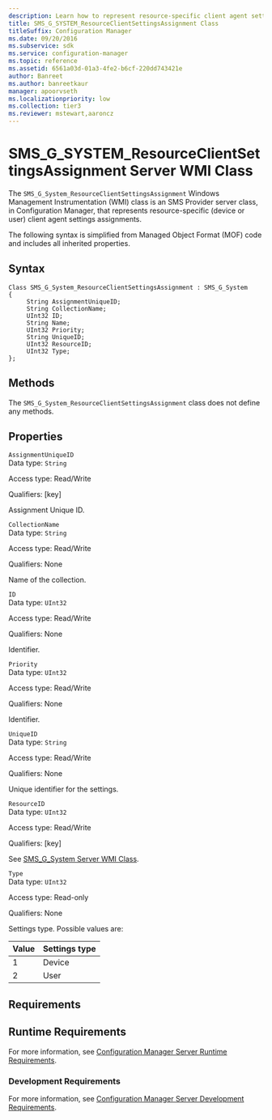 ```yaml
---
description: Learn how to represent resource-specific client agent settings assignments in Configuration Manager.
title: SMS_G_SYSTEM_ResourceClientSettingsAssignment Class
titleSuffix: Configuration Manager
ms.date: 09/20/2016
ms.subservice: sdk
ms.service: configuration-manager
ms.topic: reference
ms.assetid: 6561a03d-01a3-4fe2-b6cf-220dd743421e
author: Banreet
ms.author: banreetkaur
manager: apoorvseth
ms.localizationpriority: low
ms.collection: tier3
ms.reviewer: mstewart,aaroncz 
---
```

# SMS_G_SYSTEM_ResourceClientSettingsAssignment Server WMI Class
The `SMS_G_System_ResourceClientSettingsAssignment` Windows Management Instrumentation (WMI) class is an SMS Provider server class, in Configuration Manager, that represents resource-specific (device or user) client agent settings assignments.  

 The following syntax is simplified from Managed Object Format (MOF) code and includes all inherited properties.  

## Syntax  

```  
Class SMS_G_System_ResourceClientSettingsAssignment : SMS_G_System  
{  
     String AssignmentUniqueID;  
     String CollectionName;  
     UInt32 ID;  
     String Name;  
     UInt32 Priority;  
     String UniqueID;  
     UInt32 ResourceID;  
     UInt32 Type;  
};  
```  

## Methods  
 The `SMS_G_System_ResourceClientSettingsAssignment` class does not define any methods.  

## Properties  
 `AssignmentUniqueID`  
 Data type: `String`  

 Access type: Read/Write  

 Qualifiers: [key]  

 Assignment Unique ID.  

 `CollectionName`  
 Data type: `String`  

 Access type: Read/Write  

 Qualifiers: None  

 Name of the collection.  

 `ID`  
 Data type: `UInt32`  

 Access type: Read/Write  

 Qualifiers: None  

 Identifier.  

 `Priority`  
 Data type: `UInt32`  

 Access type: Read/Write  

 Qualifiers: None  

 Identifier.  

 `UniqueID`  
 Data type: `String`  

 Access type: Read/Write  

 Qualifiers: None  

 Unique identifier for the settings.  

 `ResourceID`  
 Data type: `UInt32`  

 Access type: Read/Write  

 Qualifiers: [key]  

 See [SMS_G_System Server WMI Class](../../../../../develop/reference/core/clients/manage/sms_g_system-server-wmi-class.md).  

 `Type`  
 Data type: `UInt32`  

 Access type: Read-only  

 Qualifiers: None  

 Settings type. Possible values are:  

|Value|Settings type|  
|-|-|  
|1|Device|  
|2|User|  

## Requirements  

## Runtime Requirements  
 For more information, see [Configuration Manager Server Runtime Requirements](../../../../../develop/core/reqs/server-runtime-requirements.md).  

### Development Requirements  
 For more information, see [Configuration Manager Server Development Requirements](../../../../../develop/core/reqs/server-development-requirements.md).  
